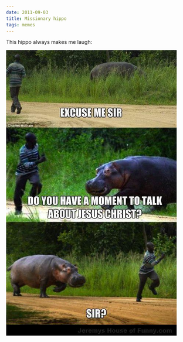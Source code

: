 ```yaml
---
date: 2011-09-03
title: Missionary hippo
tags: memes
---
```


This hippo always makes me laugh:

![hippo](https://raw.githubusercontent.com/muneer78/muneer78.github.io/master/images/hippo.png)
 
